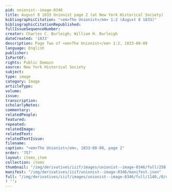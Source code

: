 ```yaml
---
pid: unionist--image-0346
title: August 8 1833 Unionist page 2 (at New York Historical Society)
bibliographicCitation: "<em>The Unionist</em> 1:2 (August 8 1833)"
bibliographicCitationRepublished: 
fullIssueSequenceNumber: 
creator: Charles C. Burleigh; William H. Burleigh
dateCreated: '1833'
description: Page Two of <em>The Unionist</em> 1:2, 1833-08-09
language: English
publisher: 
IsPartOf: 
rights: Public Domain
source: New York Historical Society
subject: 
type: image
category: Image
articleType: 
volume: 
issue: 
transcription: 
scholarlyNotes: 
commentary: 
relatedPeople: 
featured: 
repeated: 
relatedImage: 
relatedText: 
relatedTextIssue: 
filename: 
caption: "<em>The Unionist</em>, 1833-08-08, page 2"
order: '757'
layout: items_item
collection: items
thumbnail: "/img/derivatives/iiif/images/unionist--image-0346/full/250,/0/default.jpg"
manifest: "/img/derivatives/iiif/unionist--image-0346/manifest.json"
full: "/img/derivatives/iiif/images/unionist--image-0346/full/1140,/0/default.jpg"
! '': 
---
```

